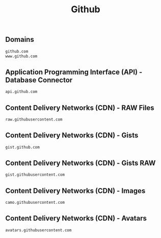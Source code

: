 


<h1 align="center">Github</h1>  

<br>

## Domains


```html
github.com
www.github.com
```  


## Application Programming Interface (API) - Database Connector


```html
api.github.com
```  


## Content Delivery Networks (CDN) - RAW Files


```html
raw.githubusercontent.com
```  


## Content Delivery Networks (CDN) - Gists


```html
gist.github.com
```  


## Content Delivery Networks (CDN) - Gists RAW


```html
gist.githubusercontent.com
```  


## Content Delivery Networks (CDN) - Images


```html
camo.githubusercontent.com
```  


## Content Delivery Networks (CDN) - Avatars


```html
avatars.githubusercontent.com
```  

